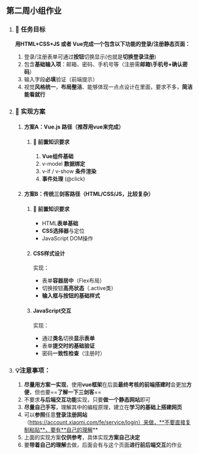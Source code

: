 ## 第二周小组作业

1. ### 🎯 **任务目标**

   **用HTML+CSS+JS 或者 Vue完成一个包含以下功能的登录/注册静态页面：**

   1. 登录/注册表单可通过**按钮**切换显示(也就是**切换登录注册**)
   2. 包含**基础输入项**：邮箱、密码、手机号等（注册需**邮箱\手机号+确认密码**）
   3. 输入字段**必填**验证（前端提示）
   4. 视觉**风格统一**，**布局整洁**、能够体现一点点设计在里面，要求不多，**简洁能看就行**

2. ### 🚀 实现方案

   1. #### **方案A：Vue.js 路径（推荐用vue来完成）**

      1. #### 📌 前置知识要求

         1. **Vue组件基础**
         2. v-model **数据绑定**
         3. v-if / v-show **条件渲染**
         4. **事件处理** (@click)

   2. #### **方案B：传统三剑客路径（HTML/CSS/JS，比较复杂）**

      1. #### 📌 前置知识要求

         - HTML**表单基础**
         - **CSS选择器**与定位
         - JavaScript DOM操作

      2. #### **CSS样式设计**

         实现：

         - 表单**容器居中**（Flex布局）
         - 切换按钮**高亮状态**（.active类）
         - **输入框与按钮的基础样式**

      3. #### **JavaScript交互**

         实现：

         - 通过**类名**切换**显示表单**
         - 表单**提交时的基础验证**
         - 密码**一致性检查**（注册时）

3. ### 💡注意事项：

   1. **尽量用方案一实现**，使用**vue框架**在后面**最终考核的前端搭建时**会更加**方便**，但也要==**了解一下三剑客**==
   2. 不要求**与后端交互功能**实现，只要**做一个静态网站**即可
   3. **尽量自己手写**，理解其中的编程原理，建立在**学习的基础上搭建网页**
   4. 可以**参照**任意**登录注册网站**（https://account.xiaomi.com/fe/service/login）来做，**不要直接复制粘贴**，要有**自己的理解**
   5. 上面的实现方案**仅供参考**，具体实现**方案自己决定**
   6. 要**带着自己的理解**去做，后面会有与这个页面**进行前后端交互**的作业

